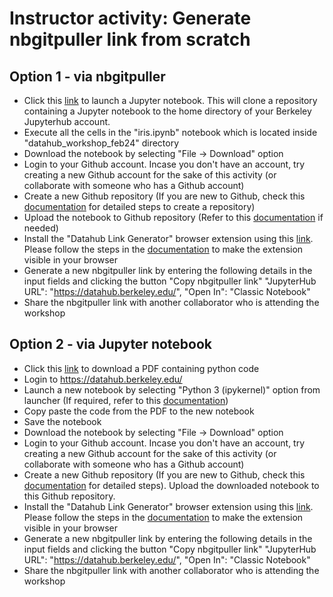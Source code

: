 # Instructor activity: Generate nbgitpuller link from scratch

## Option 1 - via nbgitpuller
 
- Click this [link](https://datahub.berkeley.edu/hub/user-redirect/git-pull?repo=https%3A%2F%2Fgithub.com%2Fds-modules%2FDatahub-Workshop&branch=main&urlpath=tree%2FDatahub-Workshop%2Firis.ipynb) to launch a Jupyter notebook. This will clone a repository containing a Jupyter notebook to the home directory of your Berkeley Jupyterhub account.
- Execute all the cells in the "iris.ipynb" notebook which is located inside "datahub_workshop_feb24" directory
- Download the notebook by selecting "File -> Download" option
- Login to your Github account. Incase you don't have an account, try creating a new Github account for the sake of this activity (or collaborate with someone who has a Github account)
- Create a new Github repository (If you are new to Github, check this [documentation](https://docs.github.com/en/repositories/creating-and-managing-repositories/quickstart-for-repositories) for detailed steps to create a repository) 
- Upload the notebook to Github repository (Refer to this [documentation](https://ds-modules.github.io/curriculum-guide/workflow/pushing-to-github.html?highlight=upload#using-the-web-interface) if needed)
- Install the "Datahub Link Generator" browser extension using this [link](https://chromewebstore.google.com/detail/datahub-link-generator/lnaihiajhgbdabdnghflmjnamjkojpke?hl=en&authuser=1). Please follow the steps in the [documentation](https://ds-modules.github.io/curriculum-guide/workflow/distributing-notebooks.html?highlight=nbgitpuller#nbgitpuller-plugin) to make the extension visible in your browser
- Generate a new nbgitpuller link by entering the following details in the input fields and clicking the button "Copy nbgitpuller link"
"JupyterHub URL": "https://datahub.berkeley.edu/", 
"Open In": "Classic Notebook"
- Share the nbgitpuller link with another collaborator who is attending the workshop


## Option 2 - via Jupyter notebook

- Click this [link](https://drive.google.com/drive/u/1/folders/12qOYTF3JELjBuofxsC4ktLBZFt2GD1TG) to download a PDF containing python code
- Login to https://datahub.berkeley.edu/
- Launch a new notebook by selecting "Python 3 (ipykernel)" option from launcher (If required, refer to this [documentation](https://ds-modules.github.io/curriculum-guide/workflow/creating-notebooks.html?highlight=notebook#create-a-blank-notebook))
- Copy paste the code from the PDF to the new notebook
- Save the notebook
- Download the notebook by selecting "File -> Download" option
- Login to your Github account. Incase you don't have an account, try creating a new Github account for the sake of this activity (or collaborate with someone who has a Github account)
- Create a new Github repository (If you are new to Github, check this [documentation](https://docs.github.com/en/repositories/creating-and-managing-repositories/quickstart-for-repositories) for detailed steps). Upload the downloaded notebook to this Github repository.
- Install the "Datahub Link Generator" browser extension using this [link](https://chromewebstore.google.com/detail/datahub-link-generator/lnaihiajhgbdabdnghflmjnamjkojpke?hl=en&authuser=1). Please follow the steps in the [documentation](https://ds-modules.github.io/curriculum-guide/workflow/distributing-notebooks.html?highlight=nbgitpuller#nbgitpuller-plugin) to make the extension visible in your browser
- Generate a new nbgitpuller link by entering the following details in the input fields and clicking the button "Copy nbgitpuller link"
"JupyterHub URL": "https://datahub.berkeley.edu/", 
"Open In": "Classic Notebook"
- Share the nbgitpuller link with another collaborator who is attending the workshop
